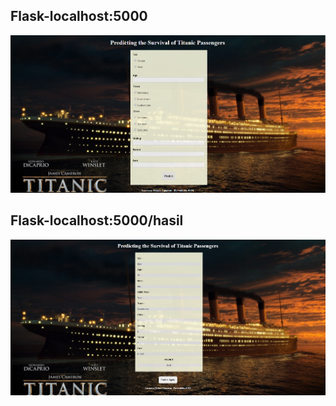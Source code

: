 ## Flask-localhost:5000


![gambar](./flask_home.PNG)


## Flask-localhost:5000/hasil

![gambar](./flask_predict.PNG)
